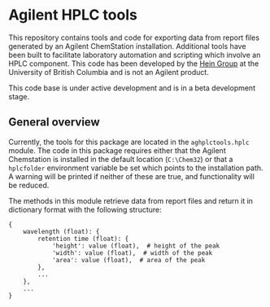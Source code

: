 # Agilent HPLC tools

This repository contains tools and code for exporting data from report files generated by an Agilent ChemStation installation.
Additional tools have been built to facilitate laboratory automation and scripting which involve an HPLC component.
This code has been developed by the [Hein Group](https://groups.chem.ubc.ca/jhein/) at the University of British Columbia 
and is not an Agilent product. 

This code base is under active development and is in a beta development stage. 

## General overview
Currently, the tools for this package are located in the `aghplctools.hplc` module. The code in this package requires 
either that the Agilent Chemstation is installed in the default location (`C:\Chem32`) or that a `hplcfolder` environment 
variable be set which points to the installation path. A warning will be printed if neither of these are true, and 
functionality will be reduced. 

The methods in this module retrieve data from report files and return it in dictionary format with the following 
structure: 
```
{
    wavelength (float): {
        retention time (float): {
            'height': value (float),  # height of the peak
            'width': value (float),  # width of the peak
            'area': value (float),  # area of the peak
        },
        ...
    },
    ...
}
```

